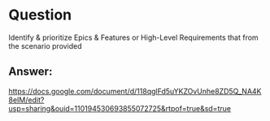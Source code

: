 # Question

Identify & prioritize Epics & Features or High-Level Requirements that from the scenario provided

## Answer:

https://docs.google.com/document/d/118qglFd5uYKZOvUnhe8ZD5Q_NA4K8eIM/edit?usp=sharing&ouid=110194530693855072725&rtpof=true&sd=true

